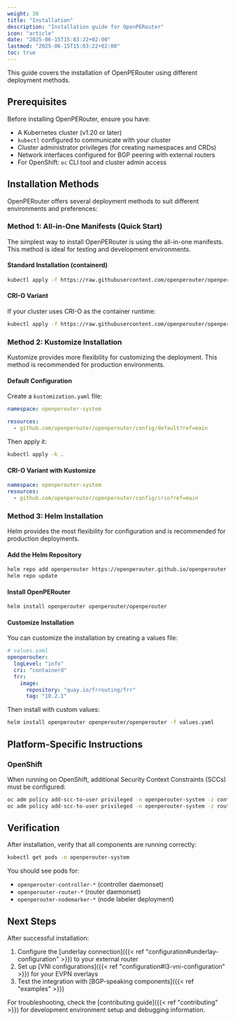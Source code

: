 ```yaml
---
weight: 30
title: "Installation"
description: "Installation guide for OpenPERouter"
icon: "article"
date: "2025-06-15T15:03:22+02:00"
lastmod: "2025-06-15T15:03:22+02:00"
toc: true
---
```


This guide covers the installation of OpenPERouter using different deployment methods.

## Prerequisites

Before installing OpenPERouter, ensure you have:

- A Kubernetes cluster (v1.20 or later)
- `kubectl` configured to communicate with your cluster
- Cluster administrator privileges (for creating namespaces and CRDs)
- Network interfaces configured for BGP peering with external routers
- For OpenShift: `oc` CLI tool and cluster admin access

## Installation Methods

OpenPERouter offers several deployment methods to suit different environments and preferences:

### Method 1: All-in-One Manifests (Quick Start)

The simplest way to install OpenPERouter is using the all-in-one manifests. This method is ideal for testing and development environments.

#### Standard Installation (containerd)

```bash
kubectl apply -f https://raw.githubusercontent.com/openperouter/openperouter/refs/heads/main/config/all-in-one/openpe.yaml
```

#### CRI-O Variant

If your cluster uses CRI-O as the container runtime:

```bash
kubectl apply -f https://raw.githubusercontent.com/openperouter/openperouter/refs/heads/main/config/all-in-one/crio.yaml
```

### Method 2: Kustomize Installation

Kustomize provides more flexibility for customizing the deployment. This method is recommended for production environments.

#### Default Configuration

Create a `kustomization.yaml` file:

```yaml
namespace: openperouter-system

resources:
  - github.com/openperouter/openperouter/config/default?ref=main
```

Then apply it:

```bash
kubectl apply -k .
```

#### CRI-O Variant with Kustomize

```yaml
namespace: openperouter-system
resources:
  - github.com/openperouter/openperouter/config/crio?ref=main
```

### Method 3: Helm Installation

Helm provides the most flexibility for configuration and is recommended for production deployments.

#### Add the Helm Repository

```bash
helm repo add openperouter https://openperouter.github.io/openperouter
helm repo update
```

#### Install OpenPERouter

```bash
helm install openperouter openperouter/openperouter
```

#### Customize Installation

You can customize the installation by creating a values file:

```yaml
# values.yaml
openperouter:
  logLevel: "info"
  cri: "containerd"
  frr:
    image:
      repository: "quay.io/frrouting/frr"
      tag: "10.2.1"
```

Then install with custom values:

```bash
helm install openperouter openperouter/openperouter -f values.yaml
```

## Platform-Specific Instructions

### OpenShift

When running on OpenShift, additional Security Context Constraints (SCCs) must be configured:

```bash
oc adm policy add-scc-to-user privileged -n openperouter-system -z controller
oc adm policy add-scc-to-user privileged -n openperouter-system -z router
```

## Verification

After installation, verify that all components are running correctly:

```bash
kubectl get pods -n openperouter-system
```

You should see pods for:

- `openperouter-controller-*` (controller daemonset)
- `openperouter-router-*` (router daemonset)
- `openperouter-nodemarker-*` (node labeler deployment)

## Next Steps

After successful installation:

1. Configure the [underlay connection]({{< ref "configuration#underlay-configuration" >}}) to your external router
2. Set up [VNI configurations]({{< ref "configuration#l3-vni-configuration" >}}) for your EVPN overlays
3. Test the integration with [BGP-speaking components]({{< ref "examples" >}})

For troubleshooting, check the [contributing guide]({{< ref "contributing" >}}) for development environment setup and debugging information.
